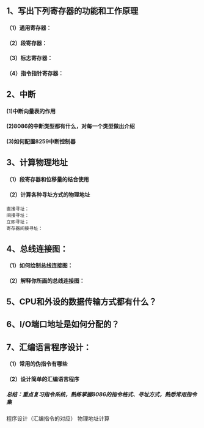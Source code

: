 ## 1、写出下列寄存器的功能和工作原理

#### （1）通用寄存器：
#### （2）段寄存器：
#### （3）标志寄存器：
#### （4）指令指针寄存器：

## 2、中断
#### (1)中断向量表的作用
#### (2)8086的中断类型都有什么，对每一个类型做出介绍
#### (3)如何配置8259中断控制器

## 3、计算物理地址
#### （1）段寄存器和位移量的结合使用
#### （2）计算各种寻址方式的物理地址

	直接寻址：
	间接寻址：
	立即寻址；
	寄存器间接寻址：
## 4、总线连接图：
#### （1）如何绘制总线连接图：
#### （2）解释你所画的总线连接图：
## 5、CPU和外设的数据传输方式都有什么？
## 6、I/O端口地址是如何分配的？
## 7、汇编语言程序设计：
#### （1）常用的伪指令有哪些
#### （2）设计简单的汇编语言程序


##### 总结：重点复习指令系统，熟练掌握8086的指令格式、寻址方式，熟悉常用指令集

程序设计（汇编指令的对应）
物理地址计算